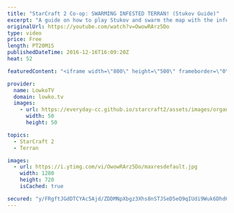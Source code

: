 ```yaml
---
title: "StarCraft 2 Co-op: SWARMING INFESTED TERRAN! (Stukov Guide)"
excerpt: "A guide on how to play Stukov and swarm the map with the infested. Subscribe for more videos: http://lowko.tv/youtube More co-op: https://goo.gl/08VRI9  Stukov is an incredibly powerful commander in the co-op version of StarCraft 2. After leveling him up to level 15 I figured out several great unit compositions"
originalUrl: https://youtube.com/watch?v=OwowRArz5Do
type: video
price: Free
length: PT20M1S
publishedDateTime: 2016-12-16T16:09:20Z
heat: 52

featuredContent: "<iframe width=\"800\" height=\"500\" frameborder=\"0\" src=\"https://www.youtube.com/embed/OwowRArz5Do\" allow=\"accelerometer; autoplay; encrypted-media; gyroscope; picture-in-picture\" allowfullscreen></iframe>"

provider:
  name: LowkoTV
  domain: lowko.tv
  images:
    - url: https://everyday-cc.github.io/starcraft2/assets/images/organizations/lowko.tv-50x50.jpg
      width: 50
      height: 50

topics:
  - StarCraft 2
  - Terran

images:
  - url: https://i.ytimg.com/vi/OwowRArz5Do/maxresdefault.jpg
    width: 1280
    height: 720
    isCached: true

secured: "y/FRgftJGdDTCYAc5Ajd/ZDDMNpXbgz3Xhs8nSTJSeD5eQ9qIUdi9Wuk6Dhd6v0neQzdu4YJ4q2Ex9VMbPIvIk+pDWz5zni2DgCxG3nSJdJ0ONvBscd6aNWsrF5xruvoTi3YXLC6ZHyeRpxWPpha80V9vVUrn48Y0cU/au0BLKpVOz4cPjGFyrIL5R58Ha27Fdf0Z+/0Op8h+esIzPTf5se0MPsrgEPBPEX13vCFOXsUeOXjU7WMv+HTVXZPsqjzm76xXS4vHX8EbBnm60wZ7bvtJnTkcl5OgyAszgoLuu8Y0pSqZh3G6RJZDZgn+hKSEJgTz6aKPrEoNx79LAWfilXlIUvKPcxGRTpMlBJBdlq7EuuzWIN89YA7y1gyqZbPWWEElMXECwW9pCybOPC9YLJV8X2b9IYusdaMvoMchJpMdZLGnKBsS1R9sOV7vliT;Msjm5/jzpwS4assNuBUp+Q=="
---
```



